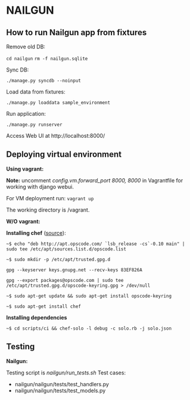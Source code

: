 NAILGUN
=======

How to run Nailgun app from fixtures
------------------------------------

Remove old DB:

`cd nailgun`
`rm -f nailgun.sqlite`

Sync DB:

`./manage.py syncdb --noinput`

Load data from fixtures:

`./manage.py loaddata sample_environment`

Run application:

`./manage.py runserver`

Access Web UI at http://localhost:8000/


Deploying virtual environment
-----------------------------

**Using vagrant:**

**Note:** uncomment *config.vm.forward_port 8000, 8000* in Vagrantfile for working with django webui.

For VM deployment run:
`vagrant up`

The working directory is /vagrant.

**W/O vagrant:**

**Installing chef** ([source](http://wiki.opscode.com/display/chef/Installing+Chef+Server+on+Debian+or+Ubuntu+using+Packages "Opscode Wiki")): 

``~$ echo "deb http://apt.opscode.com/ `lsb_release -cs`-0.10 main" | sudo tee /etc/apt/sources.list.d/opscode.list ``

``~$ sudo mkdir -p /etc/apt/trusted.gpg.d``

``gpg --keyserver keys.gnupg.net --recv-keys 83EF826A``

``gpg --export packages@opscode.com | sudo tee /etc/apt/trusted.gpg.d/opscode-keyring.gpg > /dev/null ``

``~$ sudo apt-get update && sudo apt-get install opscode-keyring ``

``~$ sudo apt-get install chef``

**Installing dependencies**

``~$ cd scripts/ci && chef-solo -l debug -c solo.rb -j solo.json ``

Testing
-------

**Nailgun:**

Testing script is *nailgun/run_tests.sh*
Test cases:
- nailgun/nailgun/tests/test_handlers.py
- nailgun/nailgun/tests/test_models.py
